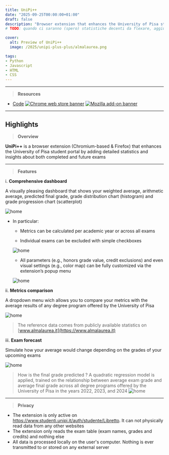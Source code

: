 ```yaml
---
title: UniPi++
date: "2025-09-25T00:00:00+01:00"
draft: false
description: "Browser extension that enhances the University of Pisa students portal, published on both Chorme Web Store and Mozilla Addons"
# TODO: quando ci saranno (spero) statistiche decenti da flexare, aggiungile alla descrizione (e in giro da qualche parte)

cover:
  alt: Preview of UniPi++
  image: /2025/unipi-plus-plus/almalaurea.png

tags:
- Python
- Javascript
- HTML
- CSS
---
```


---
> **Resources**
- [Code](https://github.com/deluf/unipi-plus-plus)
<a href="https://chromewebstore.google.com/detail/unipi++/iblkplielknafpegjacgjbpgjgdcnkij"><img src="/2025/unipi-plus-plus/chrome.png" alt="Chrome web store banner"></a>
<a href="https://addons.mozilla.org/addon/unipi/"><img src="/2025/unipi-plus-plus/firefox.webp" alt="Mozilla add-on banner"></a>

---

## Highlights

> **Overview**

**UniPi++** is a browser extension (Chromium-based & Firefox) that enhances the University of Pisa student portal by adding detailed statistics and insights about both completed and future exams

---

> **Features**

i. **Comprehensive dashboard**

A visually pleasing dashboard that shows your weighted average, arithmetic average, predicted final grade, grade distribution chart (histogram) and grade progression chart (scatterplot)

![home](/2025/unipi-plus-plus/home.png)

- In particular:
    
    - Metrics can be calculated per academic year or across all exams
    
    - Individual exams can be excluded with simple checkboxes
    
    ![home](/2025/unipi-plus-plus/checkbox.png)
    
    - All parameters (e.g., honors grade value, credit exclusions) and even visual settings (e.g., color map) can be fully customized via the extension’s popup menu
    
    ![home](/2025/unipi-plus-plus/popup.png)

ii. **Metrics comparison**

A dropdown menu wich allows you to compare your metrics with the average results of any degree program offered by the University of Pisa

![home](/2025/unipi-plus-plus/almalaurea.png)

> The reference data comes from publicly available statistics on [www.almalaurea.it](https://www.almalaurea.it)

iii. **Exam forecast**

Simulate how your average would change depending on the grades of your upcoming exams

![home](/2025/unipi-plus-plus/forecast.png)

> How is the final grade predicted ? A quadratic regression model is applied, trained on the relationship between average exam grade and average final grade across all degree programs offered by the University of Pisa in the years 2022, 2023, and 2024 ![home](/2025/unipi-plus-plus/predictor.png)

---

> **Privacy**

- The extension is only active on https://www.studenti.unipi.it/auth/studente/Libretto. It can not physically read data from any other websites
- The extension only reads the exam table (exam names, grades and credits) and nothing else
- All data is processed locally on the user's computer. Nothing is ever transmitted to or stored on any external server
